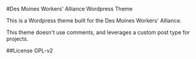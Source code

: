 #Des Moines Workers' Alliance Wordpress Theme

This is a Wordpress theme built for the Des Moines Workers' Alliance.

This theme doesn't use comments, and leverages a custom post type for projects.

##License
GPL-v2
